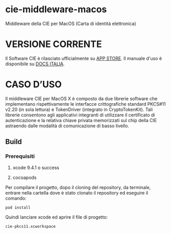 # cie-middleware-macos
Middleware della CIE per MacOS (Carta di identità elettronica) 

# VERSIONE CORRENTE

Il Software CIE è rilasciato ufficialmente su [APP STORE](https://apps.apple.com/it/app/software-cie/id6476510798?mt=12).
Il manuale d'uso è disponibile su [DOCS ITALIA](https://docs.italia.it/italia/cie/cie-middleware-windows-docs/it/master/index.html).


# CASO D’USO

Il middleware CIE per MacOS X è composto da due librerie software che implementano rispettivamente le interfacce crittografiche standard PKCS#11 v2.20 (in sola lettura) e TokenDriver (integrato in CryptoTokenKit). 
Tali librerie consentono agli applicativi integranti di utilizzare il certificato di autenticazione e la relativa chiave privata memorizzati sul chip della CIE astraendo dalle modalità di comunicazione di basso livello.

## Build

### Prerequisiti

1. xcode 9.4.1 o success

2. cocoapods

Per compilare il progetto, dopo il cloning del repository, da terminale, entrare nella cartella dove è stato clonato il repository ed eseguire il comando:

```
pod install
```

Quindi lanciare xcode ed aprire il file di progetto:

```
cie-pkcs11.xcworkspace
```




